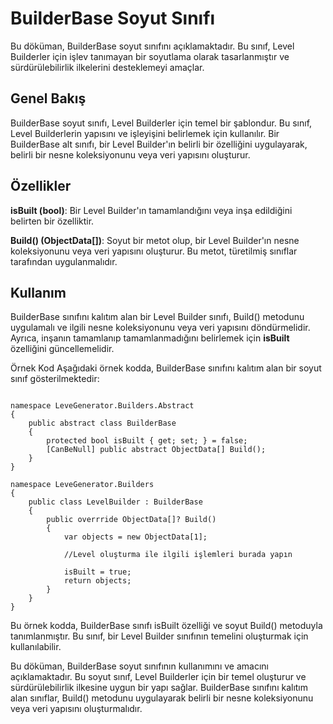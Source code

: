 # BuilderBase Soyut Sınıfı
Bu döküman, BuilderBase soyut sınıfını açıklamaktadır. Bu sınıf, Level Builderler için işlev tanımayan bir soyutlama olarak tasarlanmıştır ve sürdürülebilirlik ilkelerini desteklemeyi amaçlar.

## Genel Bakış
BuilderBase soyut sınıfı, Level Builderler için temel bir şablondur. Bu sınıf, Level Builderlerin yapısını ve işleyişini belirlemek için kullanılır. Bir BuilderBase alt sınıfı, bir Level Builder'ın belirli bir özelliğini uygulayarak, belirli bir nesne koleksiyonunu veya veri yapısını oluşturur.

## Özellikler

**isBuilt (bool)**: Bir Level Builder'ın tamamlandığını veya inşa edildiğini belirten bir özelliktir.

**Build() (ObjectData[])**: Soyut bir metot olup, bir Level Builder'ın nesne koleksiyonunu veya veri yapısını oluşturur. Bu metot, türetilmiş sınıflar tarafından uygulanmalıdır.

## Kullanım
BuilderBase sınıfını kalıtım alan bir Level Builder sınıfı, Build() metodunu uygulamalı ve ilgili nesne 
koleksiyonunu veya veri yapısını döndürmelidir. Ayrıca, inşanın tamamlanıp tamamlanmadığını belirlemek 
için **isBuilt** özelliğini güncellemelidir.

Örnek Kod
Aşağıdaki örnek kodda, BuilderBase sınıfını kalıtım alan bir soyut sınıf gösterilmektedir:

````

namespace LeveGenerator.Builders.Abstract
{
	public abstract class BuilderBase
	{
		protected bool isBuilt { get; set; } = false;
		[CanBeNull] public abstract ObjectData[] Build();
	}
}

````
````
namespace LeveGenerator.Builders
{
    public class LevelBuilder : BuilderBase
    {        
        public overrride ObjectData[]? Build()
        {
            var objects = new ObjectData[1];
            
            //Level oluşturma ile ilgili işlemleri burada yapın
            
            isBuilt = true;
            return objects;
        }
    }
}
````

Bu örnek kodda, BuilderBase sınıfı isBuilt özelliği ve soyut Build() metoduyla tanımlanmıştır. Bu sınıf, bir Level Builder sınıfının temelini oluşturmak için kullanılabilir.

Bu döküman, BuilderBase soyut sınıfının kullanımını ve amacını açıklamaktadır. Bu soyut sınıf, Level Builderler için bir temel oluşturur ve sürdürülebilirlik ilkesine uygun bir yapı sağlar. BuilderBase sınıfını kalıtım alan sınıflar, Build() metodunu uygulayarak belirli bir nesne koleksiyonunu veya veri yapısını oluşturmalıdır.